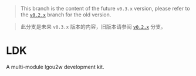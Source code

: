 > This branch is the content of the future `v0.3.x` version, please refer to the [`v0.2.x`](https://github.com/lgou2w/ldk/tree/v0.2.x) branch for the old version.

> 此分支是未来 `v0.3.x` 版本的内容，旧版本请参阅 [`v0.2.x`](https://github.com/lgou2w/ldk/tree/v0.2.x) 分支。

# LDK

A multi-module lgou2w development kit.
